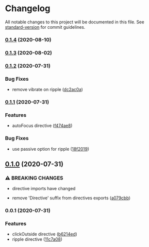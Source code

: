 # Changelog

All notable changes to this project will be documented in this file. See [standard-version](https://github.com/conventional-changelog/standard-version) for commit guidelines.

### [0.1.4](https://github.com/kevinmarrec/directivue/compare/v0.1.3...v0.1.4) (2020-08-10)

### [0.1.3](https://github.com/kevinmarrec/directivue/compare/v0.1.2...v0.1.3) (2020-08-02)

### [0.1.2](https://github.com/kevinmarrec/directivue/compare/v0.1.1...v0.1.2) (2020-07-31)


### Bug Fixes

* remove vibrate on ripple ([dc2ac0a](https://github.com/kevinmarrec/directivue/commit/dc2ac0a195141ddb1c1a69f5f46002a916bfefff))

### [0.1.1](https://github.com/kevinmarrec/directivue/compare/v0.1.0...v0.1.1) (2020-07-31)


### Features

* autoFocus directive ([f474ae8](https://github.com/kevinmarrec/directivue/commit/f474ae80dce1e159b7bad6f42dd0665246418987))


### Bug Fixes

* use passive option for ripple ([18f2019](https://github.com/kevinmarrec/directivue/commit/18f20198c98eb860a473d7bcff3afee5e5759cdd))

## [0.1.0](https://github.com/kevinmarrec/directivue/compare/v0.0.1...v0.1.0) (2020-07-31)


### ⚠ BREAKING CHANGES

* directive imports have changed

* remove 'Directive' suffix from directives exports ([a079cbb](https://github.com/kevinmarrec/directivue/commit/a079cbb1bb2701a8c1b6b4dfac42739f98d61f02))

### 0.0.1 (2020-07-31)


### Features

* clickOutside directive ([b6214ed](https://github.com/kevinmarrec/directivue/commit/b6214ed63fac85c99b6340177406850e1af5ee36))
* ripple directive ([11c7a08](https://github.com/kevinmarrec/directivue/commit/11c7a0802f54ebee7a2f20f44efe10b8cf36c1ca))
